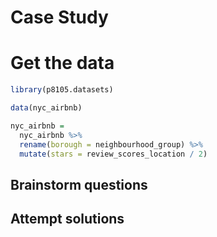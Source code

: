 Case Study
================

# Get the data

``` r
library(p8105.datasets)

data(nyc_airbnb)

nyc_airbnb =
  nyc_airbnb %>%
  rename(borough = neighbourhood_group) %>%
  mutate(stars = review_scores_location / 2)
```

## Brainstorm questions

## Attempt solutions
